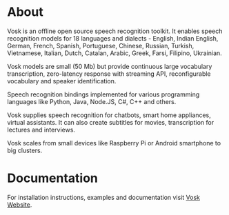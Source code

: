# About

Vosk is an offline open source speech recognition toolkit. It enables
speech recognition models for 18 languages and dialects - English, Indian
English, German, French, Spanish, Portuguese, Chinese, Russian, Turkish,
Vietnamese, Italian, Dutch, Catalan, Arabic, Greek, Farsi, Filipino,
Ukrainian.

Vosk models are small (50 Mb) but provide continuous large vocabulary
transcription, zero-latency response with streaming API, reconfigurable
vocabulary and speaker identification.

Speech recognition bindings implemented for various programming languages
like Python, Java, Node.JS, C#, C++ and others.

Vosk supplies speech recognition for chatbots, smart home appliances,
virtual assistants. It can also create subtitles for movies,
transcription for lectures and interviews.

Vosk scales from small devices like Raspberry Pi or Android smartphone to
big clusters.

# Documentation

For installation instructions, examples and documentation visit [Vosk
Website](https://alphacephei.com/vosk).
